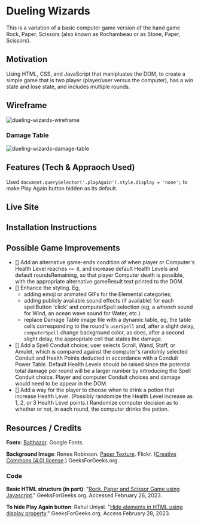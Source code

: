 # Dueling Wizards

This is a variation of a basic computer game version of the hand game Rock, Paper, Scissors (also known as Rochambeau or as Stone, Paper, Scissors).

## Motivation

Using HTML, CSS, and JavaScript that manipluates the DOM, to create a simple game that is two player (player/user versus the computer), has a win state and lose state, and includes multiple rounds.

## Wireframe

![dueling-wizards-wireframe](https://user-images.githubusercontent.com/115107346/221728000-8c826d97-7af5-44ab-a1d7-6f439caf2543.png)

### Damage Table

![dueling-wizards-damage-table](https://user-images.githubusercontent.com/115107346/222015178-ae5a0ff5-26e4-425b-8774-5df4d043b8e3.png)

## Features (Tech & Appraoch Used)

Used `document.querySelector('.playAgain').style.display = 'none';` to make Play Again button hidden as its default.

## Live Site

## Installation Instructions

## Possible Game Improvements

- [] Add an alternative game-ends condition of when player or Computer's Health Level reaches `<= 0`, and increase default Health Levels and default roundsRemaining, so that player Computer death is possible, with the appropriate alternative gameResult text printed to the DOM.
- [] Enhance the styling. Eg,
  - adding emoji or animated GIFs for the Elemental categories;
  - adding publicly available sound effects (if available) for each spellButton 'click' and computerSpell selection (eg, a _whoosh_ sound for Wind, an ocean wave sound for Water, etc.)
  - replace Damage Table image file with a dynamic table, eg, the table cells corresponding to the round's `userSpell` and, after a slight delay, `computerSpell` change background color, as does, after a second slight delay, the appropriate cell that states the damage.
- [] Add a Spell Conduit choice; user selects Scroll, Wand, Staff, or Amulet, which is compared against the computer's randomly selected Conduit and Health Points deducted in accordance with a Conduit Power Table. Default Health Levels should be raised since the potential total damage per round will be a larger number by introducing the Spell Conduit choice. Player and computer Conduit choices and damage would need to be appear in the DOM.
- [] Add a way for the player to choose when to drink a potion that increase Health Level. (Possibly randomize the Health Level increase as 1, 2, or 3 Health Level points.) Randomize computer decision as to whether or not, in each round, the computer drinks the potion.

## Resources / Credits

**Fonts**: [Balthazar](https://fonts.google.com/specimen/Balthazar). Google Fonts.

**Background Image**: Renee Robinson. [Paper Texture](https://www.flickr.com/photos/playingwithpsp/2558160805). Flickr. ([Creative Commons (4.0) license](https://creativecommons.org/licenses/by/4.0/).) GeeksForGeeks.org.

### Code

**Basic HTML structure (in part)**: "[Rock, Paper and Scissor Game using Javascript](https://www.geeksforgeeks.org/rock-paper-and-scissor-game-using-javascript/)." GeeksForGeeks.org. Accessed February 26, 2023.

**To hide Play Again button**: Rahul Uniyal. "[Hide elements in HTML using display property](https://www.geeksforgeeks.org/hide-or-show-elements-in-html-using-display-property/)." GeeksForGeeks.org. Access February 28, 2023.
